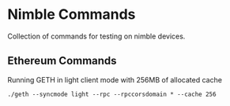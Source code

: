 # Nimble Commands
Collection of commands for testing on nimble devices.

## Ethereum Commands
Running GETH in light client mode with 256MB of allocated cache
```shell
./geth --syncmode light --rpc --rpccorsdomain * --cache 256
```
